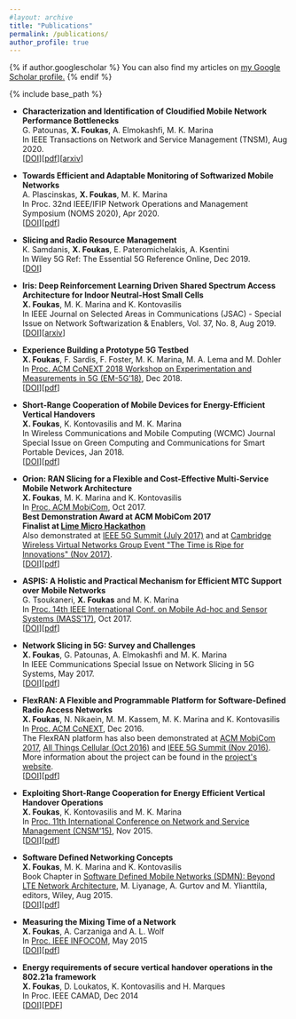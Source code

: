 ```yaml
---
#layout: archive
title: "Publications"
permalink: /publications/
author_profile: true
---
```


{% if author.googlescholar %}
  You can also find my articles on <u><a href="{{author.googlescholar}}">my Google Scholar profile</a>.</u>
{% endif %}

{% include base_path %}

* **Characterization and Identification of Cloudified Mobile Network Performance Bottlenecks**  
  G. Patounas, **X. Foukas**, A. Elmokashfi, M. K. Marina  
  In IEEE Transactions on Network and Service Management (TNSM), Aug 2020.  
  [[DOI](https://doi.org/10.1109/TNSM.2020.3018538)][[pdf](https://www.research.ed.ac.uk/portal/files/160831937/Characterization_and_Identification_PATOUNAS_DOA17082020_AFV.pdf)][[arxiv](https://arxiv.org/abs/2007.11472)]

* **Towards Efficient and Adaptable Monitoring of Softwarized Mobile Networks**  
  A. Plascinskas, **X. Foukas**, M. K. Marina  
  In Proc. 32nd IEEE/IFIP Network Operations and Management Symposium (NOMS 2020), Apr 2020.  
  [[DOI](https://doi.org/10.1109/NOMS47738.2020.9110452)][[pdf](https://www.research.ed.ac.uk/portal/files/132362223/Towards_Efficient_and_PLASCINSKAS_DOA22112019_AFV.pdf)]

* **Slicing and Radio Resource Management**  
  K. Samdanis, **X. Foukas**, E. Pateromichelakis, A. Ksentini  
  In Wiley 5G Ref: The Essential 5G Reference Online, Dec 2019.  
  [[DOI](https://doi.org/10.1002/9781119471509.w5GRef098)]

* **Iris: Deep Reinforcement Learning Driven Shared Spectrum Access Architecture for Indoor Neutral-Host Small Cells**  
  **X. Foukas**, M. K. Marina and K. Kontovasilis   
  In IEEE Journal on Selected Areas in Communications (JSAC) - Special Issue on Network Softwarization & Enablers, Vol. 37, No. 8, Aug 2019.   
  [[DOI](https://doi.org/10.1109/JSAC.2019.2927067)][[arxiv](https://arxiv.org/abs/1812.06183)]  

* **Experience Building a Prototype 5G Testbed**  
  **X. Foukas**, F. Sardis, F. Foster, M. K. Marina, M. A. Lema and M. Dohler  
  In [Proc. ACM CoNEXT 2018 Workshop on Experimentation and Measurements in 5G (EM-5G’18)](https://conferences2.sigcomm.org/co-next/2018/#!/workshop-em5g), Dec 2018.  
  [[DOI](https://doi.org/10.1145/3286680.3286683)][[pdf](https://www.research.ed.ac.uk/portal/files/77048341/experience_building_a_prototype_5G_testbed.pdf)]  

* **Short-Range Cooperation of Mobile Devices for Energy-Efficient Vertical Handovers**  
  **X. Foukas**, K. Kontovasilis and M. K. Marina  
  In Wireless Communications and Mobile Computing (WCMC) Journal Special Issue on Green Computing and Communications for Smart Portable Devices, Jan 2018.  
  [[DOI](https://doi.org/10.1155/2018/3280927)][[pdf](https://www.research.ed.ac.uk/portal/files/56098037/short_range_cooperation.pdf)]  

* **Orion: RAN Slicing for a Flexible and Cost-Effective Multi-Service Mobile Network Architecture**  
  **X. Foukas**, M. K. Marina and K. Kontovasilis  
  In [Proc. ACM MobiCom](https://www.sigmobile.org/mobicom/2017/), Oct 2017.  
  **Best Demonstration Award at ACM MobiCom 2017**  
  **Finalist at [Lime Micro Hackathon](https://www.btplc.com/btinfinitylab/LimeMicro/)**  
  Also demonstrated at [IEEE 5G Summit (July 2017)](http://www.5gsummit.org/greece/) and at [Cambridge Wireless Virtual Networks Group Event "The Time is Ripe for Innovations" (Nov 2017)](https://www.cambridgewireless.co.uk/events/67373-virtual-networks-sig-the-time-is-ripe-for-in/).  
  [[DOI](https://doi.org/10.1145/3117811.3117831)][[pdf](https://www.research.ed.ac.uk/portal/files/42138372/orion_final_version_2.pdf)]  

*  **ASPIS: A Holistic and Practical Mechanism for Efficient MTC Support over Mobile Networks**   
   G. Tsoukaneri, **X. Foukas** and M. K. Marina  
   In [Proc. 14th IEEE International Conf. on Mobile Ad-hoc and Sensor Systems (MASS'17)](https://mass2017.engineering.osu.edu/), Oct 2017.  
   [[DOI](https://doi.org/10.1109/MASS.2017.30)][[pdf](https://www.research.ed.ac.uk/portal/files/42138358/ASPIS_A_Holistic_and_Practical_Mechanism_for_Efficient_MTC_Support_over_Mobile_Networks_1.pdf)]  

*  **Network Slicing in 5G: Survey and Challenges**  
   **X. Foukas**, G. Patounas, A. Elmokashfi and M. K. Marina  
   In IEEE Communications Special Issue on Network Slicing in 5G Systems, May 2017.  
   [[DOI](https://doi.org/10.1109/MCOM.2017.1600951)][[pdf](https://www.research.ed.ac.uk/portal/files/32883461/network_slicing_5g_final_version_1.pdf)]  

*  **FlexRAN: A Flexible and Programmable Platform for Software-Defined Radio Access Networks**  
   **X. Foukas**, N. Nikaein, M. M. Kassem, M. K. Marina and K. Kontovasilis  
   In [Proc. ACM CoNEXT](http://conferences2.sigcomm.org/co-next/2016), Dec 2016.  
   The FlexRAN platform has also been demonstrated at [ACM MobiCom 2017](https://www.sigmobile.org/mobicom/2017/), [All Things Cellular (Oct 2016)](https://networks.inf.ed.ac.uk/atc/index.html) and [IEEE 5G Summit (Nov 2016)](http://www.5gsummit.org/berlin/).  
   More information about the project can be found in the [project's website](https://networks.inf.ed.ac.uk/flexran/).  
   [[DOI](https://doi.org/10.1145/2999572.2999599)][[pdf](https://www.research.ed.ac.uk/portal/files/28562578/flexran_1.pdf)]

*  **Exploiting Short-Range Cooperation for Energy Efficient Vertical Handover Operations**  
   **X. Foukas**, K. Kontovasilis and M. K. Marina  
   In [Proc. 11th International Conference on Network and Service Management (CNSM'15)](http://www.cnsm-conf.org/2015/), Nov 2015.  
   [[DOI](https://doi.org/10.1109/CNSM.2015.7367374)][[pdf](https://www.research.ed.ac.uk/portal/files/24657161/1570163993.pdf)]

*  **Software Defined Networking Concepts**  
   **X. Foukas**, M. K. Marina and K. Kontovasilis  
   Book Chapter in [Software Defined Mobile Networks (SDMN): Beyond LTE Network Architecture](https://www.wiley.com/en-us/Software+Defined+Mobile+Networks+(SDMN):+Beyond+LTE+Network+Architecture-p-9781118900284), M. Liyanage, A. Gurtov and M. Ylianttila, editors, Wiley, Aug 2015.  
   [[DOI](http://dx.doi.org/10.1002%2F9781118900253.ch3)][[pdf](https://xfoukas.github.io/files/sdn-chapter.pdf)]  

*  **Measuring the Mixing Time of a Network**  
   **X. Foukas**, A. Carzaniga and A. L. Wolf  
   In [Proc. IEEE INFOCOM](http://infocom2015.ieee-infocom.org/), May 2015  
   [[DOI](https://doi.org/10.1109/INFOCOM.2015.7218667)][[pdf](https://xfoukas.github.io/files/mixing-infocom15.pdf)]

*  **Energy requirements of secure vertical handover operations in the 802.21a framework**  
   **X. Foukas**, D. Loukatos, K. Kontovasilis and H. Marques  
   In Proc. IEEE CAMAD, Dec 2014  
   [[DOI](https://doi.org/10.1109/CAMAD.2014.7033257)][[PDF](https://xfoukas.github.io/files/foukas-camad14.pdf)]  

